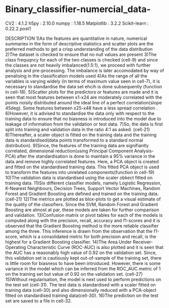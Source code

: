 # Binary_classifier-numercial_data-

CV2 : 4.1.2
h5py : 2.10.0
numpy : 1.18.5
Matplotlib : 3.2.2
Scikit-learn : 0.22.2.post1


DESCRIPTION
1)As the features are quantitative in nature, numerical summaries in the form of descriptive statistics and scatter plots are the preferred methods to get a crisp understanding of the data distribution
2)The dataset is checked to ensure that no null values are present
3)The class frequqncy for each of the two classes is checked (cell-9) and since the classes are not heavily imbalanced(1.5:1), we proceed with further analysis and pre-processing. The imbalance is later accomodated by way of penalising in the classification models used
4)As the range of all the variables is varying widely (in terms of maximum value seen in cell-7), it is necessary to standardise the data set ehcih is done subsequently (function in cell-18). 
5)Scatter plots for the predictors or features are made and it is seen that most features between x1-x24 are moderately correlated with the points noisily distributed around the ideal line of a perfect correlation(slope 45deg). Some features between x25-x48 have a less spread correlation .
6)However, it is advised to standardise the data only with respect to the training data to ensure that no biasness is introduced into the model due to leakage of information from the validation or test data.
7)So, the data is first split into training and validation data in the ratio 4:1 as asked. (cell-21)
8)Thereafter, a scaler object is fitted on the training data and the training data is standardised(data points transformed to a standard normal distribution).
9)Since, the features of the training data are signifiantly correlated, dimensional reduction(using Principal Component Analysis-PCA) after the standardisation is done to maintain a 95% variance in the data and remove highly correlated features. Here, a PCA object is created and fitted on the standardised training data. This fitted PCA object is used to transform the features into unrelated components(function in cell-19)
10)The validation data is standardised using the scaler obkect fitted on training data.
11)Six different classifier models, namely Logistic Regression, K-Nearest Neighbours, Decision Trees, Support Vector Machines, Random Forest and Gradient Boosting are defined and trained on the training data.(cell-21)
12)The metrics are plotted as blox-plots to get a visual estimate of the quality of the classifiers. Since the SVM, Random Forest and Gradient Boosting are almost at par, these models are taken for further comparison and validation. 
13)Confusion matrix or pivot tables for each of the models is computed along with the precision, recall, accuracy and f1-scores and it is observed that the Gradient Boosting method is the more reliable classifier among the three. This inference is drawn from the observation that the f1-score, which is a consolidated metric for both precision and recall, is the highest for a Gradient Boosting classifier. 
14)The Area Under Receiver-Operating Characteristic Curve (ROC-AUC) is also plotted and it is seen that the AUC has a reasonably high value of 0.92 on the validation set. Since, this validation set is cautiously kept out-of-sample of the training set, there is little room for biasness to have been introduced. However, there is some variance in the model which can be inferred from the ROC_AUC metric of 1 on the training set but value of 0.92 on the validation set. (cell-27)
15)Without regularisation, the model is next used to perform predictions on the test set (cell-31). The test data is standardised with a scaler fitted on training data (cell-30) and also dimensionally reduced with a PCA-object fitted on standardised training data(cell-30).
16)The prediction on the test set are saved to a file in cell-32.  

